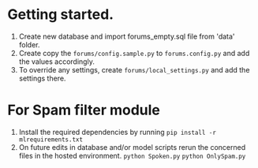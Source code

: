 
# Getting started.

1. Create new database and import forums_empty.sql file from 'data' folder.
2. Create copy the `forums/config.sample.py` to `forums.config.py` and add the values accordingly.
3. To override any settings, create `forums/local_settings.py` and add the settings there.

# For Spam filter module

1. Install the required dependencies by running `pip install -r mlrequirements.txt`
2. On future edits in database and/or model scripts rerun the concerned files in the hosted environment.
    `python Spoken.py`
    `python OnlySpam.py`

